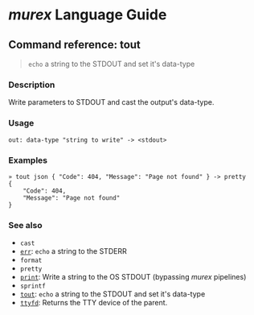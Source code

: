 # _murex_ Language Guide

## Command reference: tout

> `echo` a string to the STDOUT and set it's data-type

### Description

Write parameters to STDOUT and cast the output's data-type.

### Usage

    out: data-type "string to write" -> <stdout>

### Examples

    » tout json { "Code": 404, "Message": "Page not found" } -> pretty
    {
        "Code": 404,
        "Message": "Page not found"
    }

### See also

* `cast`
* [`err`](err.md): `echo` a string to the STDERR
* `format`
* `pretty`
* [`print`](print.md): Write a string to the OS STDOUT (bypassing _murex_ pipelines)
* `sprintf`
* [`tout`](tout.md): `echo` a string to the STDOUT and set it's data-type
* [`ttyfd`](ttyfd.md): Returns the TTY device of the parent.
